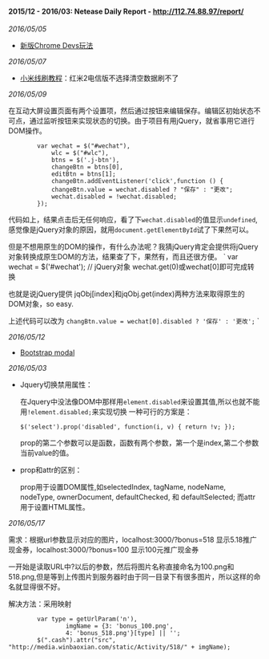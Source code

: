 #### 2015/12 - 2016/03: Netease Daily Report - http://112.74.88.97/report/ 

*2016/05/05* 
* [新版Chrome Devs玩法](http://umaar.github.io/devtools-animated-2016/#/)

*2016/05/07*
* [小米线刷教程](http://www.miui.com/shuaji-393.html)：红米2电信版不选择清空数据刷不了

*2016/05/09*

在互动大屏设置页面有两个设置项，然后通过按钮来编辑保存。编辑区初始状态不可点，通过监听按钮来实现状态的切换。由于项目有用jQuery，就省事用它进行DOM操作。
```
        var wechat = $("#wechat"),
            wlc = $("#wlc"),
            btns = $('.j-btn'),
            changeBtn = btns[0],
            editBtn = btns[1];
            changeBtn.addEventListener('click',function () {
            changeBtn.value = wechat.disabled ? "保存" : "更改";
            wechat.disabled = !wechat.disabled;
        });
```
代码如上，结果点击后无任何响应，看了下`wechat.disabled`的值显示`undefined`,感觉像是jQuery对象的原因，就用`document.getElementById`试了下果然可以。

但是不想用原生的DOM的操作，有什么办法呢？我猜jQuery肯定会提供将jQuery对象转换成原生DOM的方法，结果查了下，果然有，而且还很方便。
`
var wechat = $('#wechat'); // jQuery对象
wechat.get(0)或wechat[0]即可完成转换

也就是说jQuery提供 jqObj[index]和jqObj.get(index)两种方法来取得原生的DOM对象，so easy.

上述代码可以改为
`changBtn.value = wechat[0].disabled ? '保存' : '更改';`
`

*2016/05/12*
* [Bootstrap modal](http://www.runoob.com/bootstrap/bootstrap-modal-plugin.html)

*2016/05/03*
* Jquery切换禁用属性：

  在Jquery中没法像DOM中那样用`element.disabled`来设置其值,所以也就不能用`!element.disabled;`来实现切换
  一种可行的方案是：

  `$('select').prop('disabled', function(i, v) { return !v; });`

  prop的第二个参数可以是函数，函数有两个参数，第一个是index,第二个参数当前value的值。

* prop和attr的区别：

  prop用于设置DOM属性,如selectedIndex, tagName, nodeName, nodeType, ownerDocument, defaultChecked, 和 defaultSelected;
  而attr用于设置HTML属性。

*2016/05/17*

需求：根据url参数显示对应的图片，localhost:3000/?bonus=518 显示5.18推广现金券，localhost:3000/?bonus=100 显示100元推广现金券

一开始是读取URL中?以后的参数，然后将图片名称直接命名为100.png和518.png,但是等到上传图片到服务器时由于同一目录下有很多图片，所以这样的命名就显得很不好。

解决方法：采用映射
```
        var type = getUrlParam('n'),
                imgName = {3: 'bonus_100.png',
                4: 'bonus_518.png'}[type] || '';
        $(".cash").attr("src", "http://media.winbaoxian.com/static/Activity/518/" + imgName);
```
